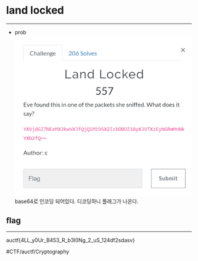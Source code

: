 # land locked
- - - -
* prob
![](land%20locked/prob.PNG)
base64로 인코딩 되어있다. 디코딩하니 플래그가 나온다.

## flag
- - - -
auctf{4LL_y0Ur_B453_R_b3l0Ng_2_uS_124df2sdasv}



#CTF/auctf/Cryptography